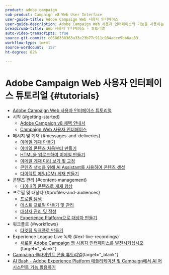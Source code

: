 ```yaml
---
product: adobe campaign
sub-product: Campaign v8 Web User Interface
user-guide-title: Adobe Campaign Web 사용자 인터페이스
user-guide-description: Adobe Campaign Web 사용자 인터페이스의 기능을 사용하는 방법을 알아봅니다.
breadcrumb-title: Web 사용자 인터페이스 - 튜토리얼
auto-video-transcripts: true
source-git-commit: c0586330363a33e23b77c911c984aece9bb6ae83
workflow-type: tm+mt
source-wordcount: '157'
ht-degree: 82%

---
```



# Adobe Campaign Web 사용자 인터페이스 튜토리얼 {#tutorials}

+ [Adobe Campaign Web 사용자 인터페이스 튜토리얼](/help/ac-web-learn-main/overview.md)
+ 시작 {#getting-started}
   + [Adobe Campaign v8 채택 안내서](https://experienceleague.adobe.com/ko/docs/campaign-web/acs-to-ac/home)
   + [Campaign Web 사용자 인터페이스](/help/get-started/explore-the-web-ui.md)
+ 메시지 및 게재 {#messages-and-deliveries}
   + [이메일 게재 만들기](/help/deliveries/create-an-email-delivery.md)
   + [이메일 콘텐츠 처음부터 만들기](/help/design-the-delivery/create-email-content-from-scratch.md)
   + [HTML을 업로드하여 이메일 만들기](/help/design-the-delivery/create-an-email-by-uploading-html.md)
   + [이메일 게재 미리 보기 및 교정](/help/deliveries/preview-and-proof-an-email-delivery.md)
   + [콘텐츠 생성을 위해 AI Assistant를 사용하여 콘텐츠 생성](/help/design-the-delivery/create-content-using-the-ai-assistant.md)
   + [다이렉트 메일(DM) 게재 만들기](/help/design-the-delivery/create-a-direct-mail-delivery.md)
+ 콘텐츠 관리 {#content-management}
   + [다이내믹 콘텐츠로 게재 향상](/help/design-the-delivery/enhance-a-delivery-with-dynamic-content.md)
+ 프로필 및 대상자 {#profiles-and-audiences}
   + [프로필 탐색](/help/profiles-and-audiences/explore-profiles.md)
   + [테스트 프로필 만들기 및 관리](/help/profiles-and-audiences/create-and-manage-test-profiles.md)
   + [대상자 관리 및 작성](/help/profiles-and-audiences/manage-and-build-audiences.md)
   + [Experience Platform으로 대상자 만들기](/help/profiles-and-audiences/create-an-audience-with-experience-platform.md)
+ 워크플로 {#workflows}
   + [타겟팅 워크플로 만들기](/help/workflows/create-a-targeting-workflow.md)
+ Experience League Live 녹화 {#exl-live-recordings}
   + [새로운 Adobe Campaign 웹 사용자 인터페이스를 발전시키십시오](https://experienceleague.adobe.com/docs/events/experience-league-live-recordings/episodes/exl-live-episode-02-29-24.html?lang=ko){target="_blank"}
+ [Campaign 클라이언트 콘솔 튜토리얼](https://experienceleague.adobe.com/docs/campaign-learn/tutorials/overview.html?lang=ko){target="_blank"}
+ [AI Bash - Adobe Experience Platform 애플리케이션 및 Campaign에서 AI 어시스턴트 기능 활용하기](https://experienceleague.adobe.com/ko/docs/events/experience-league-live-recordings/episodes/exl-live-episode-09-26-24)
